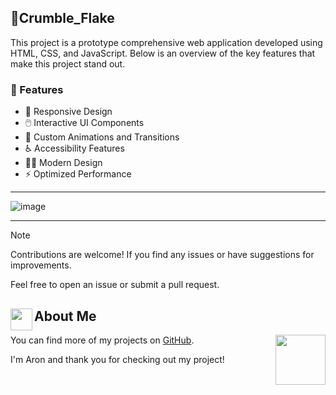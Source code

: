 ## 🍪Crumble_Flake
This project is a prototype comprehensive web application developed using HTML, CSS, and JavaScript. Below is an overview of the key features that make this project stand out.

### 🚀 Features

- 📱 Responsive Design
- 🖱️ Interactive UI Components
- 🎨 Custom Animations and Transitions
- ♿ Accessibility Features
- 🧑‍🎨 Modern Design
- ⚡ Optimized Performance

<hr>

![image](https://github.com/AronSoto/Main_Crumble_Flake/assets/115325057/0016a87c-1be6-428e-9a8b-407755be77d4)

<hr>

> [!NOTE]
> Contributions are welcome! If you find any issues or have suggestions for improvements.
>
> Feel free to open an issue or submit a pull request.

## <img src="https://i.pinimg.com/originals/9d/d1/a0/9dd1a0c90caa865e3718947e2b91d35e.gif" width="35" align="left">About Me

You can find more of my projects on [GitHub](https://github.com/AronSoto).
<img src="https://media.tenor.com/xUsAhkVbgrQAAAAi/minecraft-bee.gif" align = "right" width="80">

I'm Aron and thank you for checking out my project!
